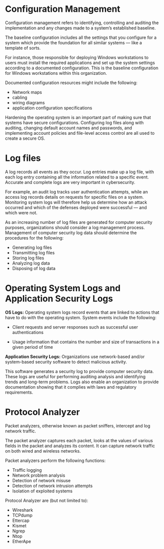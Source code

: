# Configuration Management
Configuration management refers to identifying, controlling and auditing the implementation and any changes made to a system’s established baseline.

The baseline configuration includes all the settings that you configure for a system which provide the foundation for all similar systems — like a template of sorts.

For instance, those responsible for deploying Windows workstations to users must install the required applications and set up the system settings according to a documented configuration. This is the baseline configuration for Windows workstations within this organization.

Documented configuration resources might include the following:
- Network maps 
- cabling 
- wiring diagrams
- application configuration specifications

Hardening the operating system is an important part of making sure that systems have secure configurations. Configuring log files along with auditing, changing default account names and passwords, and implementing account policies and file-level access control are all used to create a secure OS.

# Log files
A log records all events as they occur. Log entries make up a log file, with each log entry containing all the information related to a specific event. Accurate and complete logs are very important in cybersecurity.

For example, an audit log tracks user authentication attempts, while an access log records details on requests for specific files on a system. Monitoring system logs will therefore help us determine how an attack occurred and which of the defenses deployed were successful — and which were not.

As an increasing number of log files are generated for computer security purposes, organizations should consider a log management process. Management of computer security log data should determine the procedures for the following:

- Generating log files
- Transmitting log files
- Storing log files
- Analyzing log data
- Disposing of log data

# Operating System Logs and Application Security Logs
**OS Logs:**
Operating system logs record events that are linked to actions that have to do with the operating system. System events include the following:

- Client requests and server responses such as successful user authentications

- Usage information that contains the number and size of transactions in a given period of time

**Application Security Logs:**
Organizations use network-based and/or system-based security software to detect malicious activity.

This software generates a security log to provide computer security data. These logs are useful for performing auditing analysis and identifying trends and long-term problems. Logs also enable an organization to provide documentation showing that it complies with laws and regulatory requirements.

# Protocol Analyzer
Packet analyzers, otherwise known as packet sniffers, intercept and log network traffic.

The packet analyzer captures each packet, looks at the values of various fields in the packet and analyzes its content. It can capture network traffic on both wired and wireless networks.

Packet analyzers perform the following functions:

- Traffic logging
- Network problem analysis
- Detection of network misuse
- Detection of network intrusion attempts
- Isolation of exploited systems

Protocol Analyzer are (but not limited to):
- Wireshark
- TCPdump
- Ettercap
- Kismet
- Ngrep
- Ntop
- EtherApe
